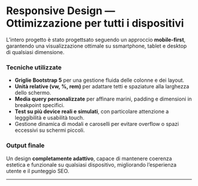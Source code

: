 
# Responsive Design — Ottimizzazione per tutti i dispositivi

L’intero progetto è stato progettsato seguendo un approccio **mobile-first**, garantendo una visualizzazione ottimale su ssmartphone, tablet e desktop di qualsiasi dimensione.

### Tecniche utilizzate
- **Griglie Bootstrap 5** per una gestione fluida delle colonne e dei layout.  
- **Unità relative (vw, %, rem)** per adattare tetti e spaziature alla larghezza dello schermo.  
- **Media query personalizzate** per affinare marini, padding e dimensioni in breakpoint specifici.  
- **Test su più device reali e simulati**, con particolare attenzione a legggibilità e usabilità touch.  
- Gestione dinamica di modali e caroselli per evitare overflow o spazi eccessivi su schermi piccoli.

### Output finale
Un design **completamente adattivo**, capace di mantenere coerenza estetica e funzionale su qualsiasi dispositivo, migliorando l’esperienza utente e il punteggio SEO.

---

